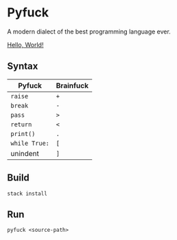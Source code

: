 # Pyfuck
A modern dialect of the best programming language ever.

[Hello, World!](example/hello.py)
## Syntax
Pyfuck | Brainfuck
-------|----------
`raise` | `+` 
`break` | `-` 
`pass` | `>`
`return` | `<` 
`print()` | `.` 
`while True:` | `[`
unindent | `]`


## Build
```
stack install
```

## Run
```
pyfuck <source-path>
```


